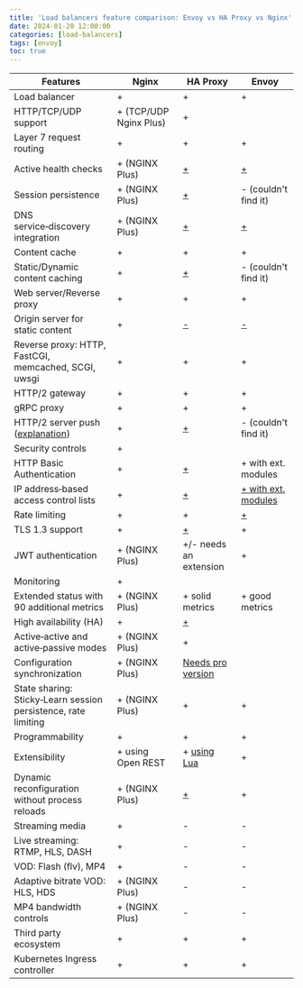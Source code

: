 ```yaml
---
title: 'Load balancers feature comparison: Envoy vs HA Proxy vs Nginx'
date: 2024-01-20 12:00:00
categories: [load-balancers]
tags: [envoy]
toc: true
---
```



| Features                                                                                              | Nginx                   | HA Proxy                                                                                                                                               | Envoy                                                                                                          |
|-------------------------------------------------------------------------------------------------------|-------------------------|--------------------------------------------------------------------------------------------------------------------------------------------------------|----------------------------------------------------------------------------------------------------------------|
| Load balancer                                                                                         | +                       | +                                                                                                                                                      | +                                                                                                              |
| HTTP/TCP/UDP support                                                                                  | \+ (TCP/UDP Nginx Plus) | +                                                                                                                                                      |
| Layer 7 request routing                                                                               | +                       | +                                                                                                                                                      | +                                                                                                              |
| Active health checks                                                                                  | \+ (NGINX Plus)         | [\+](https://www.haproxy.com/blog/using-haproxy-as-an-api-gateway-part-3-health-checks/)                                                               | [\+](https://www.envoyproxy.io/docs/envoy/latest/intro/arch_overview/upstream/health_checking#health-checking) |
| Session persistence                                                                                   | \+ (NGINX Plus)         | [\+](https://www.haproxy.com/blog/load-balancing-affinity-persistence-sticky-sessions-what-you-need-to-know/)                                          | \- (couldn't find it)                                                                                          |
| DNS service‑discovery integration                                                                     | \+ (NGINX Plus)         | [\+](https://www.haproxy.com/blog/haproxy-on-docker-swarm-load-balancing-and-dns-service-discovery/)                                                   | [\+](https://www.envoyproxy.io/learn/service-discovery)                                                        |
| Content cache                                                                                         | +                       | +                                                                                                                                                      | +                                                                                                              |
| Static/Dynamic content caching                                                                        | +                       | [\+](https://www.haproxy.com/documentation/aloha/9-5/traffic-management/lb-layer7/caching-small-objects/)                                              | \- (couldn't find it)                                                                                          |
| Web server/Reverse proxy                                                                              | +                       | +                                                                                                                                                      | +                                                                                                              |
| Origin server for static content                                                                      | \+                      | [\-](https://webmasters.stackexchange.com/questions/109942/haproxy-as-web-server)                                                                      | [\- ](https://github.com/envoyproxy/envoy/issues/4325)                                                         |
| Reverse proxy: HTTP, FastCGI,<br/> memcached, SCGI, uwsgi                                             | +                       | +                                                                                                                                                      | +                                                                                                              |
| HTTP/2 gateway                                                                                        | +                       | +                                                                                                                                                      | +                                                                                                              |
| gRPC proxy                                                                                            | +                       | +                                                                                                                                                      | +                                                                                                              |
| HTTP/2 server push ([explanation](https://www.smashingmagazine.com/2017/04/guide-http2-server-push/)) | +                       | [\+ ](https://www.haproxy.com/blog/haproxy-1-9-has-arrived/#early-hints-http-103)                                                                      | \- (couldn't find it)                                                                                          |
| Security controls                                                                                     | +                       |                                                                                                                                                        |                                                                                                                |
| HTTP Basic Authentication                                                                             | +                       | [\+](https://serverfault.com/questions/239749/possible-to-add-basic-http-access-authentication-via-haproxy)                                            | \+ with ext. modules                                                                                           |
| IP address‑based access control lists                                                                 | +                       | [\+](https://www.haproxy.com/blog/introduction-to-haproxy-acls/)                                                                                       | [\+ with ext. modules](https://istio.io/docs/tasks/policy-enforcement/denial-and-list/)                        |
| Rate limiting                                                                                         | +                       | +                                                                                                                                                      | [\+](https://istio.io/docs/tasks/policy-enforcement/rate-limiting/)                                            |
| TLS 1.3 support                                                                                       | +                       | [\+](https://www.haproxy.com/documentation/aloha/9-5/traffic-management/lb-layer7/tls/)                                                                | +                                                                                                              |
| JWT authentication                                                                                    | \+ (NGINX Plus)         | +/- needs <br/> an extension                                                                                                                           | +                                                                                                              |
| Monitoring                                                                                            | +                       |                                                                                                                                                        |                                                                                                                |
| Extended status with <br/>90 additional metrics                                                            | \+ (NGINX Plus)         | \+ solid metrics                                                                                                                                       | \+ good metrics                                                                                                |
| High availability (HA)                                                                                | +                       | [\+](https://www.digitalocean.com/community/tutorials/how-to-set-up-highly-available-haproxy-servers-with-keepalived-and-floating-ips-on-ubuntu-14-04) |                                                                                                                |
| Active‑active and <br/>active‑passive modes                                                                | \+ (NGINX Plus)         | +                                                                                                                                                      |                                                                                                                |
| Configuration synchronization                                                                         | \+ (NGINX Plus)         | [Needs pro version](https://www.haproxy.com/documentation/aloha/7-5/system-configuration/cluster/synchronization/)                                     |                                                                                                                |
| State sharing: Sticky‑Learn session <br/> persistence, rate limiting                                  | \+ (NGINX Plus)         | +                                                                                                                                                      | +                                                                                                              |
| Programmability                                                                                       | +                       | +                                                                                                                                                      | +                                                                                                              |
| Extensibility                                                                                         | \+ using Open REST      | \+ [using Lua](https://www.haproxy.com/blog/5-ways-to-extend-haproxy-with-lua/)                                                                        | +                                                                                                              |
| Dynamic reconfiguration <br/> without process reloads                                                      | \+ (NGINX Plus)         | [\+](https://github.com/reincubate/haproxy-dynamic-weight/blob/master/set-lb-weight.py)                                                                | \+                                                                                                             |
| Streaming media                                                                                       | +                       | \-                                                                                                                                                     | \-                                                                                                             |
| Live streaming: RTMP, HLS, DASH                                                                       | +                       | \-                                                                                                                                                     | \-                                                                                                             |
| VOD: Flash (flv), MP4                                                                                 | +                       | \-                                                                                                                                                     | \-                                                                                                             |
| Adaptive bitrate VOD: HLS, HDS                                                                        | \+ (NGINX Plus)         | \-                                                                                                                                                     | \-                                                                                                             |
| MP4 bandwidth controls                                                                                | \+ (NGINX Plus)         | \-                                                                                                                                                     | \-                                                                                                             |
| Third party ecosystem                                                                                 | +                       | +                                                                                                                                                      | +                                                                                                              |
| Kubernetes Ingress controller                                                                         | +                       | +                                                                                                                                                      | +                                                                                                              |
